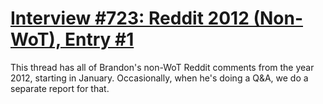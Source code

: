 # [Interview #723: Reddit 2012 (Non-WoT), Entry #1](https://www.theoryland.com/intvmain.php?i=723#1)

This thread has all of Brandon's non-WoT Reddit comments from the year 2012, starting in January. Occasionally, when he's doing a Q&A, we do a separate report for that.

